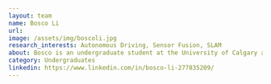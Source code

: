 ```yaml
---
layout: team
name: Bosco Li
url:
image: /assets/img/boscoli.jpg
research_interests: Autonomous Driving, Sensor Fusion, SLAM
about: Bosco is an undergraduate student at the University of Calgary and part of the Intelligent Navigation and Mapping Lab as a summer research student (May-Ausgust 2024). He is currently aiding in sesnor calibrations and algorithms.
category: Undergraduates
linkedin: https://www.linkedin.com/in/bosco-li-277835209/
---
```

